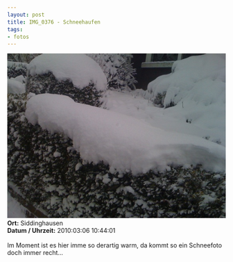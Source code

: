 ```yaml
--- 
layout: post
title: IMG_0376 - Schneehaufen
tags: 
- fotos
---
```

<img src="/uploads/images/2010_07/IMG_0376.jpg" alt="IMG_0376 - Schneehaufen" class="aligncenter" /><br />
<strong>Ort:</strong> Siddinghausen<br />
<strong>Datum / Uhrzeit:</strong> 2010:03:06 10:44:01<br />
<br />
Im Moment ist es hier imme so derartig warm, da kommt so ein Schneefoto doch immer recht...
